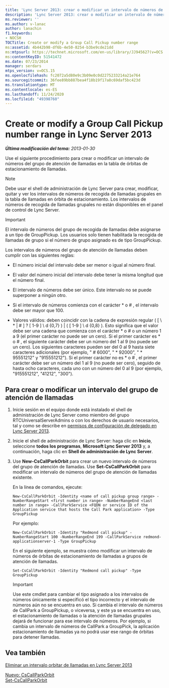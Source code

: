 ```yaml
---
title: 'Lync Server 2013: crear o modificar un intervalo de números de recogida de llamadas grupales'
description: 'Lync Server 2013: crear o modificar un intervalo de números de recogida de llamadas grupales.'
ms.reviewer: ''
ms.author: v-lanac
author: lanachin
f1.keywords:
- NOCSH
TOCTitle: Create or modify a Group Call Pickup number range
ms:assetid: 4b442b98-df6b-4e50-8254-b3be9cde21dd
ms:mtpsurl: https://technet.microsoft.com/en-us/library/JJ945627(v=OCS.15)
ms:contentKeyID: 51541472
ms.date: 07/23/2014
manager: serdars
mtps_version: v=OCS.15
ms.openlocfilehash: fc2072a5d80e9c3b09e0c0d2275233214a21e764
ms.sourcegitcommit: 36fee89bb887bea4f18b19f17a8c69daf5bc423d
ms.translationtype: MT
ms.contentlocale: es-ES
ms.lasthandoff: 11/24/2020
ms.locfileid: "49398760"
---
```

# <a name="create-or-modify-a-group-call-pickup-number-range-in-lync-server-2013"></a>Create or modify a Group Call Pickup number range in Lync Server 2013

<div data-xmlns="http://www.w3.org/1999/xhtml">

<div class="topic" data-xmlns="http://www.w3.org/1999/xhtml" data-msxsl="urn:schemas-microsoft-com:xslt" data-cs="https://msdn.microsoft.com/">

<div data-asp="https://msdn2.microsoft.com/asp">



</div>

<div id="mainSection">

<div id="mainBody">

<span> </span>

_**Última modificación del tema:** 2013-01-30_

Use el siguiente procedimiento para crear o modificar un intervalo de números del grupo de atención de llamadas en la tabla de órbitas de estacionamiento de llamadas.

<div>


> [!NOTE]  
> Debe usar el shell de administración de Lync Server para crear, modificar, quitar y ver los intervalos de números de recogida de llamadas grupales en la tabla de llamadas en órbita de estacionamiento. Los intervalos de números de recogida de llamadas grupales no están disponibles en el panel de control de Lync Server.



</div>

<div>


> [!IMPORTANT]  
> El intervalo de números del grupo de recogida de llamadas debe asignarse a un tipo de GroupPickup. Los usuarios solo tienen habilitada la recogida de llamadas de grupo si el número de grupo asignado es de tipo GroupPickup.



</div>

Los intervalos de números del grupo de atención de llamadas deben cumplir con las siguientes reglas:

  - El número inicial del intervalo debe ser menor o igual al número final.

  - El valor del número inicial del intervalo debe tener la misma longitud que el número final.

  - El intervalo de números debe ser único. Este intervalo no se puede superponer a ningún otro.

  - Si el intervalo de números comienza con el carácter \* o \# , el intervalo debe ser mayor que 100.

  - Valores válidos: deben coincidir con la cadena de expresión regular ( \[ \\ \* | \# \] ? \[ 1-9 \] \\ d {0,7} ) | ( \[ 1-9 \] \\ d {0,8} ). Esto significa que el valor debe ser una cadena que comienza con el carácter \* o \# o un número 1 a 9 (el primer carácter no puede ser un cero). Si el primer carácter es \* o \# , el siguiente carácter debe ser un número del 1 al 9 (no puede ser un cero). Los siguientes caracteres pueden ser del 0 al 9 hasta siete caracteres adicionales (por ejemplo, " \# 6000", " \* 92000", " \* 95551212" y "915551212"). Si el primer carácter no es \* o \# , el primer carácter debe ser un número del 1 al 9 (no puede ser cero), seguido de hasta ocho caracteres, cada uno con un número del 0 al 9 (por ejemplo, "915551212", "41212", "300").

<div>

## <a name="to-create-or-modify-a-call-pickup-group-range"></a>Para crear o modificar un intervalo del grupo de atención de llamadas

1.  Inicie sesión en el equipo donde está instalado el shell de administración de Lync Server como miembro del grupo RTCUniversalServerAdmins o con los derechos de usuario necesarios, tal y como se describe en [permisos de configuración de delegado en Lync Server 2013](lync-server-2013-delegate-setup-permissions.md).

2.  Inicie el shell de administración de Lync Server: haga clic en **Inicio**, seleccione **todos los programas**, **Microsoft Lync Server 2013** y, a continuación, haga clic en **Shell de administración de Lync Server**.

3.  Use **New-CsCallParkOrbit** para crear un nuevo intervalo de números del grupo de atención de llamadas. Use **Set-CsCallParkOrbit** para modificar un intervalo de números del grupo de atención de llamadas existente.
    
    En la línea de comandos, ejecute:
    
        New-CsCallParkOrbit -Identity <name of call pickup group range> -NumberRangeStart <first number in range> -NumberRangeEnd <last number in range> -CallParkService <FQDN or service ID of the Application service that hosts the Call Park application> -Type GroupPickup
    
    Por ejemplo:
    
        New-CsCallParkOrbit -Identity "Redmond call pickup" -NumberRangeStart 100 -NumberRangeEnd 199 -CallParkService redmond-applicationserver-1 -Type GroupPickup
    
    En el siguiente ejemplo, se muestra cómo modificar un intervalo de números de órbitas de estacionamiento de llamadas a grupos de atención de llamadas.
    
        Set-CsCallParkOrbit -Identity "Redmond call pickup" -Type GroupPickup
    
    <div>
    

    > [!IMPORTANT]  
    > Use este cmdlet para cambiar el tipo asignado a los intervalos de números únicamente si especificó el tipo incorrecto y el intervalo de números aún no se encuentra en uso. Si cambia el intervalo de números de CallPark a GroupPickup, o viceversa, y este ya se encuentra en uso, el estacionamiento de llamadas o la atención de llamadas grupales dejará de funcionar para ese intervalo de números. Por ejemplo, si cambia un intervalo de números de CallPark a GroupPick, la aplicación estacionamiento de llamadas ya no podrá usar ese rango de órbitas para detener llamadas.

    
    </div>

</div>

<div>

## <a name="see-also"></a>Vea también


[Eliminar un intervalo orbitar de llamadas en Lync Server 2013](lync-server-2013-delete-a-call-park-orbit-range.md)  


[Nuevo: CsCallParkOrbit](https://docs.microsoft.com/powershell/module/skype/New-CsCallParkOrbit)  
[Set-CsCallParkOrbit](https://docs.microsoft.com/powershell/module/skype/Set-CsCallParkOrbit)  
  

</div>

</div>

<span> </span>

</div>

</div>

</div>


